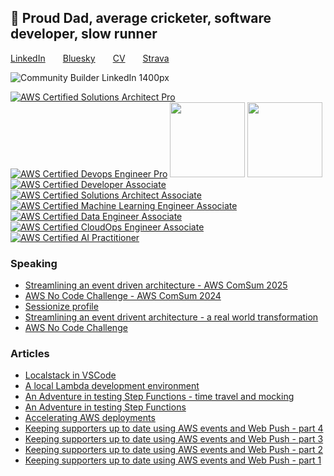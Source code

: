 ## 👋 Proud Dad, average cricketer, software developer, slow runner

[LinkedIn](https://www.linkedin.com/in/chrisdobby/)&emsp;&emsp;[Bluesky](https://bsky.app/profile/chrisdobby.dev)&emsp;&emsp;[CV](https://cv.chrisdobby.dev)&emsp;&emsp;[Strava](https://www.strava.com/athletes/chrisdobby)

![Community Builder LinkedIn 1400px](https://github.com/user-attachments/assets/f9a7a87b-2735-4a74-aa6e-c5b439643ffd)


[![AWS Certified Solutions Architect Pro](https://polywork-production.imgix.net/j5a8wootsgcsauypjzzoldalv3cz?ixlib=rails-4.2.0&w=60&auto=format&dpr=2)](https://www.credly.com/badges/a6313967-3803-4561-a384-6bed7f96f37f/public_url)
[![AWS Certified Devops Engineer Pro](https://images.credly.com/size/120x120/images/bd31ef42-d460-493e-8503-39592aaf0458/image.png)](https://www.credly.com/badges/2619c23d-a69e-4d76-93db-3c57dd74d4e2/public_url)
[<img src="https://images.credly.com/size/120x120/images/53acdae5-d69f-4dda-b650-d02ed7a50dd7/image.png" width="120" height="120" />](https://www.credly.com/badges/f75ffd12-b357-4f54-a8e0-3afd943e368a/public_url)
[<img src="https://images.credly.com/size/120x120/images/0c9caa8e-af2a-472d-8412-096b8bb8ff6b/image.png" width="120" height="120" />](https://www.credly.com/badges/b3495fe1-d2f6-402a-8193-cdb86b0761e7/public_url)
[![AWS Certified Developer Associate](https://polywork-production.imgix.net/3sj4dg6nfswjlqzhe95zsgad2prp?ixlib=rails-4.2.0&w=60&auto=format&dpr=2)](https://www.credly.com/badges/c02613ec-ae37-4bcd-888b-1815159bc2a4/public_url)
[![AWS Certified Solutions Architect Associate](https://polywork-production.imgix.net/mb5yt0io3edpt0468z521gv08kb4?ixlib=rails-4.2.0&w=60&auto=format&dpr=2)](https://www.credly.com/badges/cbe0dba2-ba5b-4373-a768-25bdfbdd48ea/public_url)
[![AWS Certified Machine Learning Engineer Associate](https://images.credly.com/size/120x120/images/1a634b4e-3d6b-4a74-b118-c0dcb429e8d2/image.png)](https://www.credly.com/badges/1d69786c-640b-43c8-9d09-36a38a9fb7c1/public_url)
[![AWS Certified Data Engineer Associate](https://images.credly.com/size/120x120/images/e5c85d7f-4e50-431e-b5af-fa9d9b0596e7/image.png)](https://www.credly.com/badges/080e4a9c-4f8f-46b9-9f10-5eb97b50d22e/public_url)
[![AWS Certified CloudOps Engineer Associate](https://images.credly.com/size/120x120/images/88a6405e-0f26-442a-95ed-f9b9db4c857e/image.png)](https://www.credly.com/badges/91b848b7-65ba-48c4-b673-2debaaa608f3/public_url)
[![AWS Certified AI Practitioner](https://images.credly.com/size/120x120/images/4d4693bb-530e-4bca-9327-de07f3aa2348/image.png)](https://www.credly.com/badges/67fbd247-af14-4041-a915-7c259eea4966/public_url)

### Speaking
* [Streamlining an event driven architecture - AWS ComSum 2025](https://youtu.be/9GhcckSaluY?si=zIuWoSqulN88TsLk)
* [AWS No Code Challenge - AWS ComSum 2024](https://www.youtube.com/watch?v=plq0F90zKqI)
* [Sessionize profile](https://sessionize.com/chrisdobby/)
* [Streamlining an event drivent architecture - a real world transformation](https://sessionize.com/s/chrisdobby/streamlining-an-event-driven-architecture-a-real-w/125543)
* [AWS No Code Challenge](https://sessionize.com/s/chrisdobby/aws-no-code-challenge/96963)
  
### Articles
* [Localstack in VSCode](https://chrisdobby.dev/localstack-in-vscode-a8a9e8d53d10)
* [A local Lambda development environment](https://chrisdobby.dev/a-local-lambda-development-environment-b34929eddecb)
* [An Adventure in testing Step Functions - time travel and mocking](https://medium.com/@chrd/an-adventure-in-testing-step-functions-part-2-8f521a68a019)
* [An Adventure in testing Step Functions](https://medium.com/@chrd/an-adventure-in-testing-step-functions-f26e1246d03d)
* [Accelerating AWS deployments](https://medium.com/@chrd/accelerating-aws-deployments-69faed925bc9)
* [Keeping supporters up to date using AWS events and Web Push - part 4](https://chrisdobby.dev/keeping-supporters-up-to-date-using-aws-events-and-web-push-part-4-bac616cfaf35)
* [Keeping supporters up to date using AWS events and Web Push - part 3](https://chrisdobby.dev/keeping-supporters-up-to-date-using-aws-events-and-web-push-part-3-0846e9abfebf)
* [Keeping supporters up to date using AWS events and Web Push - part 2](https://chrisdobby.dev/keeping-supporters-up-to-date-using-aws-events-and-web-push-part-2-f8d93c356c41)
* [Keeping supporters up to date using AWS events and Web Push - part 1](https://chrisdobby.dev/keeping-supporters-up-to-date-using-aws-events-and-web-push-part-1-98bdb8b1a29e)

<!--
**ChrisDobby/ChrisDobby** is a ✨ _special_ ✨ repository because its `README.md` (this file) appears on your GitHub profile.

Here are some ideas to get you started:

- 🔭 I’m currently working on ...
- 🌱 I’m currently learning ...
- 👯 I’m looking to collaborate on ...
- 🤔 I’m looking for help with ...
- 💬 Ask me about ...
- 📫 How to reach me: ...
- 😄 Pronouns: ...
- ⚡ Fun fact: ...
-->
